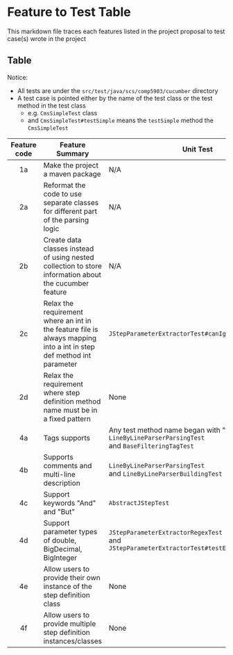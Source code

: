 # Feature to Test Table

This markdown file traces each features listed in the project proposal to test case(s) wrote in the project

## Table

Notice:

- All tests are under the `src/test/java/scs/comp5903/cucumber` directory
- A test case is pointed either by the name of the test class or the test method in the test class
    - e.g. `CmsSimpleTest` class
    - and `CmsSimpleTest#testSimple` means the `testSimple` method the `CmsSimpleTest`

| Feature code | Feature Summary                                                                                                      | Unit Test                                                                                             | Integration Test                                                                                                            | N/A Reason                                       |
|:------------:|----------------------------------------------------------------------------------------------------------------------|-------------------------------------------------------------------------------------------------------|-----------------------------------------------------------------------------------------------------------------------------|--------------------------------------------------|
|      1a      | Make the project a maven package                                                                                     | N/A                                                                                                   | N/A                                                                                                                         | Untestable                                       |
|      2a      | Reformat the code to use separate classes for different part of the parsing logic                                    | N/A                                                                                                   | N/A                                                                                                                         | This is done by designing the new structure      |
|      2b      | Create data classes instead of using nested collection to store information about the cucumber feature               | N/A                                                                                                   | N/A                                                                                                                         | This is also done by designing the new structure |
|      2c      | Relax the requirement where an int in the feature file is always mapping into a int in step def method int parameter | `JStepParameterExtractorTest#canIgnoreIfNotDeclared`                                                  | None                                                                                                                        |                                                  |
|      2d      | Relax the requirement where step definition method name must be in a fixed pattern                                   | None                                                                                                  | `RummikubEasyCucumberIntegrationTest`                                                                                       |                                                  |
|      4a      | Tags supports                                                                                                        | Any test method name began with "tag" in `LineByLineParserParsingTest`<br/>and `BaseFilteringTagTest` | `JFeatureFileParserTest#canParseTags`<br/>and `TagFilteringTest`                                                            |                                                  |
|      4b      | Supports comments and multi-line description                                                                         | `LineByLineParserParsingTest` <br/>and `LineByLineParserBuildingTest`                                 | `JFeatureFileParserTest#canIgnoreCommentsAndDescription`                                                                    |                                                  |
|      4c      | Support keywords "And" and "But"                                                                                     | `AbstractJStepTest`                                                                                   | `DetailBuilderTest` <br/>and any tests that runs the Rummikub feature file in `src/test/resources/sample/jfeature/rummikub` |                                                  |
|      4d      | Support parameter types of double, BigDecimal, BigInteger                                                            | `JStepParameterExtractorRegexTest` <br/>and `JStepParameterExtractorTest#testExtractParameters2`      | `DecimalAndBigIntTest`                                                                                                      |                                                  |
|      4e      | Allow users to provide their own instance of the step definition class                                               | None                                                                                                  | `CmsSimpleTest`                                                                                                             |                                                  |
|      4f      | Allow users to provide multiple step definition instances/classes                                                    | None                                                                                                  | `EasyCucumberApiTest`                                                                                                       |                                                  |

